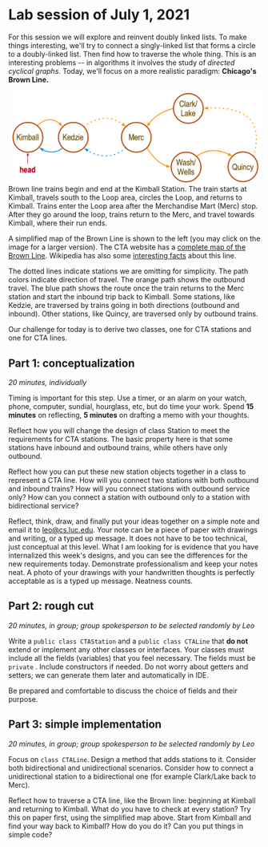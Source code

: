 # Lab session of July 1, 2021

For this session we will explore and reinvent doubly linked lists. To make
things interesting, we'll try to connect a singly-linked list that forms a
circle to a doubly-linked list. Then find how to traverse the whole thing. This
is an interesting problems -- in algorithms it involves the study of
_directed cyclical graphs_. Today, we'll focus on a more realistic paradigm:
**Chicago's Brown Line.**

<img src="BrownLine.png" alt="drawing" width="500" align="right" />


Brown line trains begin and end at the Kimball Station. The train starts at
Kimball, travels south to the Loop area, circles the Loop, and returns to
Kimball. Trains enter the Loop area after the Merchandise Mart (Merc) stop.
After they go around the loop, trains return to the Merc, and travel towards
Kimball, where their run ends.



A simplified map of the Brown Line is shown to the left (you may click on the 
image for a larger version). The CTA website has a 
[complete map of the Brown Line](https://www.transitchicago.com/brownline/#map).
Wikipedia has also some [interesting facts](https://en.wikipedia.org/wiki/Brown_Line_(CTA)) 
about this line.

The dotted lines 
indicate stations we are omitting for simplicity. The path colors indicate 
direction of travel. The orange path shows the outbound travel. The blue 
path shows the route once the train returns to the Merc station and start 
the inbound trip back to Kimball. Some stations, like Kedzie, are traversed by 
trains 
going in both directions (outbound and inbound). Other stations, like Quincy,
are traversed only by outbound trains. <br/>

Our challenge for today is to derive two classes, one for CTA stations and one
for CTA lines.

## Part 1: conceptualization

_20 minutes, individually_

Timing is important for this step. Use a timer, or an alarm on your watch,
phone, computer, sundial, hourglass, etc, but do time your work. Spend **15
minutes** on reflecting, **5 minutes** on drafting a memo with your thoughts.

Reflect how you will change the design of class Station to meet the requirements
for CTA stations. The basic property here is that some stations have inbound and
outbound trains, while others have only outbound.

Reflect how you can put these new station objects together in a class to
represent a CTA line. How will you connect two stations with both outbound and
inbound trains? How will you connect stations with outbound service only? How
can you connect a station with outbound only to a station with bidirectional
service?

Reflect, think, draw, and finally put your ideas together on a simple note and
email it to leo@cs.luc.edu. Your note can be a piece of paper with drawings and
writing, or a typed up message. It does not have to be too technical, just
conceptual at this level. What I am looking for is evidence that you have
internalized this week's designs, and you can see the differences for the new
requirements today. Demonstrate professionalism and keep your notes neat. A
photo of your drawings with your handwritten thoughts is perfectly acceptable as
is a typed up message. Neatness counts.

## Part 2: rough cut

_20 minutes, in group; group spokesperson to be selected randomly by Leo_

Write a `public class CTAStation` and a `public class CTALine` that **do not**
extend or implement any other classes or interfaces. Your classes must include
all the fields (variables) that you feel necessary. The fields must be `private`
. Include constructors if needed. Do not worry about getters and setters; we can
generate them later and automatically in IDE.

Be prepared and comfortable to discuss the choice of fields and their purpose.

## Part 3: simple implementation

_20 minutes, in group; group spokesperson to be selected randomly by Leo_

Focus on `class CTALine`. Design a method that adds stations to it. Consider
both bidirectional and unidirectional scenarios. Consider how to connect a
unidirectional station to a bidirectional one (for example Clark/Lake back to
Merc).

Reflect how to traverse a CTA line, like the Brown line: beginning at Kimball
and returning to Kimball. What do you have to check at every station? Try 
this on paper first, using the simplified map above. Start from Kimball and 
find your way back to Kimball? How do you do it? Can you put things in simple code?


